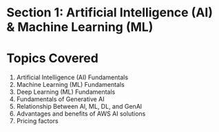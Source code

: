 # Section 1: Artificial Intelligence (AI) & Machine Learning (ML)
# Topics Covered
1. Artificial Intelligence (AI) Fundamentals
2. Machine Learning (ML) Fundamentals
3. Deep Learning (ML) Fundamentals
4. Fundamentals of Generative AI
5. Relationship Between Al, ML, DL, and GenAl
6. Advantages and benefits of AWS AI solutions
7. Pricing factors


